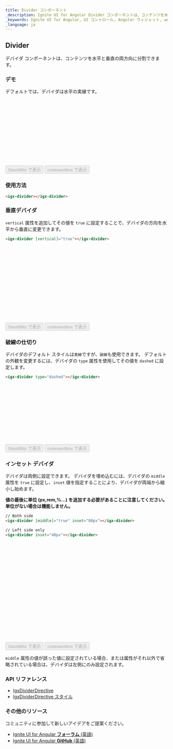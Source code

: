 ```yaml
---
title: Divider コンポーネント
_description: Ignite UI for Angular Divider コンポーネントは、コンテンツを水平と垂直の両方向に分割できます。
_keywords: Ignite UI for Angular, UI コントロール, Angular ウィジェット, web ウィジェット, UI ウィジェット, Angular, ネイティブ Angular コンポーネント スイート, Native Angular コントロール, ネイティブ Angular コンポーネント ライブラリ, Angular Divider コンポーネント, Angular Divider コントロール
_language: ja
---
```


## Divider

<p class="highlight">デバイダ コンポーネントは、コンテンツを水平と垂直の両方向に分割できます。</p>
<div class="divider"></div>

### デモ

デフォルトでは、デバイダは水平の実線です。

<div class="sample-container loading" style="height:207px">
    <iframe id="divider-sample-1-iframe" data-src='{environment:demosBaseUrl}/layouts/divider-sample-1' width="100%" height="100%" seamless frameBorder="0" class="lazyload"></iframe>
</div>
<div>
    <button data-localize="stackblitz" disabled class="stackblitz-btn" data-iframe-id="divider-sample-1-iframe" data-demos-base-url="{environment:demosBaseUrl}">StackBlitz で表示</button>
<button data-localize="codesandbox" disabled class="codesandbox-btn" data-iframe-id="divider-sample-1-iframe" data-demos-base-url="{environment:demosBaseUrl}">codesandbox で表示</button>
</div>

### 使用方法

```html
<igx-divider></igx-divider>
```

### 垂直デバイダ
`vertical` 属性を追加してその値を `true` に設定することで、デバイダの方向を水平から垂直に変更できます。

```html
<igx-divider [vertical]="true"></igx-divider>
```
<div class="sample-container loading" style="height:238px">
    <iframe id="divider-sample-2-iframe" data-src='{environment:demosBaseUrl}/layouts/divider-sample-2' width="100%" height="100%" seamless frameBorder="0" class="lazyload"></iframe>
</div>
<div>
    <button data-localize="stackblitz" disabled class="stackblitz-btn" data-iframe-id="divider-sample-2-iframe" data-demos-base-url="{environment:demosBaseUrl}">StackBlitz で表示</button>
<button data-localize="codesandbox" disabled class="codesandbox-btn" data-iframe-id="divider-sample-2-iframe" data-demos-base-url="{environment:demosBaseUrl}">codesandbox で表示</button>
</div>

### 破線の仕切り
デバイダのデフォルト スタイルは`実線`ですが、`破線`も使用できます。
デフォルトの外観を変更するには、デバイダの `type` 属性を使用してその値を `dashed` に設定します。

```html
<igx-divider type="dashed"></igx-divider>
```
<div class="sample-container loading" style="height:187px">
    <iframe id="divider-sample-3-iframe" data-src='{environment:demosBaseUrl}/layouts/divider-sample-3' width="100%" height="100%" seamless frameBorder="0" class="lazyload"></iframe>
</div>
<div>
    <button data-localize="stackblitz" disabled class="stackblitz-btn" data-iframe-id="divider-sample-3-iframe" data-demos-base-url="{environment:demosBaseUrl}">StackBlitz で表示</button>
<button data-localize="codesandbox" disabled class="codesandbox-btn" data-iframe-id="divider-sample-3-iframe" data-demos-base-url="{environment:demosBaseUrl}">codesandbox で表示</button>
</div>

### インセット デバイダ
デバイダは両側に設定できます。
デバイダを埋め込むには、デバイダの `middle` 属性を `true` に設定し、`inset` 値を指定することにより、デバイダが両端から縮小し始めます。

**値の最後に単位 (px,rem,%...) を追加する必要があることに注意してください。単位がない場合は機能しません。**

```html
// Both side
<igx-divider [middle]="true" inset="80px"></igx-divider>

// Left side only 
<igx-divider inset="40px"></igx-divider>

```
<div class="sample-container loading" style="height:311px">
    <iframe id="divider-sample-4-iframe" data-src='{environment:demosBaseUrl}/layouts/divider-sample-4' width="100%" height="100%" seamless frameBorder="0" class="lazyload"></iframe>
</div>
<div>
    <button data-localize="stackblitz" disabled class="stackblitz-btn" data-iframe-id="divider-sample-4-iframe" data-demos-base-url="{environment:demosBaseUrl}">StackBlitz で表示</button>
<button data-localize="codesandbox" disabled class="codesandbox-btn" data-iframe-id="divider-sample-4-iframe" data-demos-base-url="{environment:demosBaseUrl}">codesandbox で表示</button>
</div>

`middle` 属性の値が誤った値に設定されている場合、または属性がそれ以外で省略されている場合は、デバイダは左側にのみ設定されます。

### API リファレンス
<div class="divider--half"></div>

* [IgxDividerDirective]({environment:angularApiUrl}/classes/igxdividerdirective.html)
* [IgxDividerDirective スタイル]({environment:sassApiUrl}/index.html#function-igx-divider-theme)

### その他のリソース
<div class="divider--half"></div>

コミュニティに参加して新しいアイデアをご提案ください。
* [Ignite UI for Angular **フォーラム** (英語)](https://www.infragistics.com/community/forums/f/ignite-ui-for-angular)
* [Ignite UI for Angular **GitHub** (英語)](https://github.com/IgniteUI/igniteui-angular)

